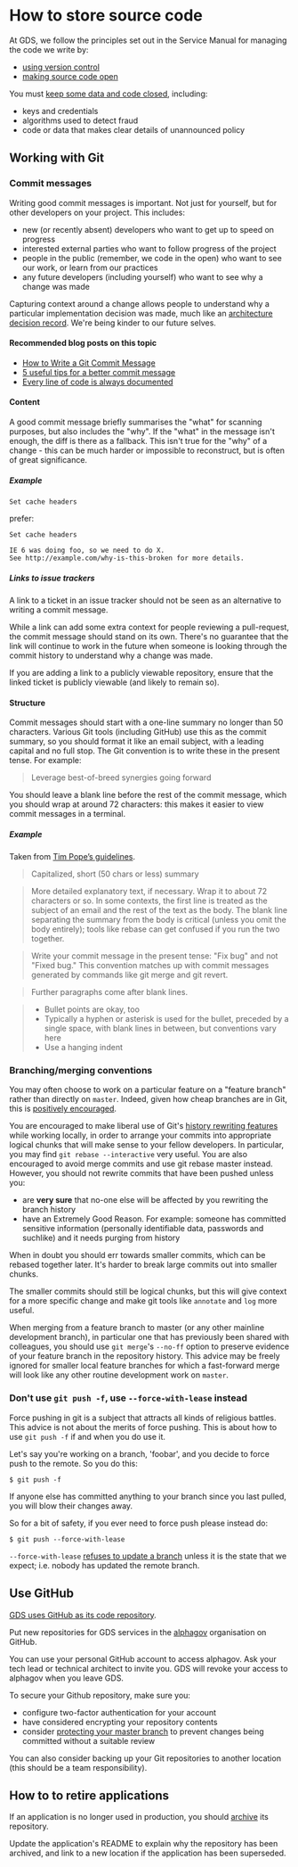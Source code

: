 # How to store source code

At GDS, we follow the principles set out in the Service Manual for managing the code we write by:

- [using version control](https://www.gov.uk/service-manual/technology/maintaining-version-control-in-coding)
- [making source code open](https://www.gov.uk/service-manual/technology/making-source-code-open-and-reusable)

You must [keep some data and code closed](https://www.gov.uk/government/publications/open-source-guidance/when-code-should-be-open-or-closed), including:

- keys and credentials
- algorithms used to detect fraud
- code or data that makes clear details of unannounced policy

## Working with Git

### Commit messages

Writing good commit messages is important. Not just for yourself, but for other
developers on your project. This includes:

* new (or recently absent) developers who want to get up to speed on progress
* interested external parties who want to follow progress of the project
* people in the public (remember, we code in the open) who want to see our work,
  or learn from our practices
* any future developers (including yourself) who want to see why a change was
  made

Capturing context around a change allows people to understand why a particular
implementation decision was made, much like an [architecture decision record](http://thinkrelevance.com/blog/2011/11/15/documenting-architecture-decisions). We're
being kinder to our future selves.

#### Recommended blog posts on this topic

* [How to Write a Git Commit Message](https://chris.beams.io/posts/git-commit/)
* [5 useful tips for a better commit message](http://robots.thoughtbot.com/5-useful-tips-for-a-better-commit-message)
* [Every line of code is always documented](http://mislav.uniqpath.com/2014/02/hidden-documentation/)

#### Content

A good commit message briefly summarises the "what" for scanning purposes, but
also includes the "why". If the "what" in the message isn't enough, the diff is
there as a fallback. This isn't true for the "why" of a change - this can be
much harder or impossible to reconstruct, but is often of great significance.

##### Example

``Set cache headers``

prefer:

```
Set cache headers

IE 6 was doing foo, so we need to do X.
See http://example.com/why-is-this-broken for more details.
```

##### Links to issue trackers

A link to a ticket in an issue tracker should not be seen as an alternative to
writing a commit message.

While a link can add some extra context for people reviewing
a pull-request, the commit message should stand on its own. There's no guarantee that
the link will continue to work in the future when someone is looking through the commit
history to understand why a change was made.

If you are adding a link to a publicly viewable repository, ensure that the linked
ticket is publicly viewable (and likely to remain so).

#### Structure

Commit messages should start with a one-line summary no longer than 50
characters. Various Git tools (including GitHub) use this as the commit
summary, so you should format it like an email subject, with a leading capital
and no full stop. The Git convention is to write these in the present tense.
For example:

> Leverage best-of-breed synergies going forward

You should leave a blank line before the rest of the commit message, which you
should wrap at around 72 characters: this makes it easier to view commit
messages in a terminal.

##### Example

Taken from [Tim Pope’s guidelines](http://tbaggery.com/2008/04/19/a-note-about-git-commit-messages.html).

> Capitalized, short (50 chars or less) summary

> More detailed explanatory text, if necessary.  Wrap it to about 72
characters or so.  In some contexts, the first line is treated as the
subject of an email and the rest of the text as the body.  The blank
line separating the summary from the body is critical (unless you omit
the body entirely); tools like rebase can get confused if you run the
two together.

> Write your commit message in the present tense: "Fix bug" and not "Fixed
bug."  This convention matches up with commit messages generated by
commands like git merge and git revert.

> Further paragraphs come after blank lines.

> - Bullet points are okay, too
> - Typically a hyphen or asterisk is used for the bullet, preceded by a
  single space, with blank lines in between, but conventions vary here
> - Use a hanging indent

### Branching/merging conventions

You may often choose to work on a particular feature on a "feature branch"
rather than directly on `master`. Indeed, given how cheap branches are in Git,
this is [positively encouraged](http://git-scm.com/book/en/Git-Branching-Basic-Branching-and-Merging).

You are encouraged to make liberal use of Git's [history rewriting
features](http://git-scm.com/book/en/Git-Tools-Rewriting-History) while working
locally, in order to arrange your commits into appropriate logical chunks that
will make sense to your fellow developers. In particular, you may find
`git rebase --interactive` very useful. You are also encouraged to avoid merge
commits and use git rebase master instead. However, you should not rewrite commits
that have been pushed unless you:

  * are **very sure** that no-one else will be affected by you rewriting the
    branch history
  * have an Extremely Good Reason. For example: someone has committed
    sensitive information (personally identifiable data, passwords and suchlike)
    and it needs purging from history

When in doubt you should err towards smaller commits, which can be rebased
together later. It's harder to break large commits out into smaller chunks.

The smaller commits should still be logical chunks, but this will give context
for a more specific change and make git tools like `annotate` and `log` more
useful.

When merging from a feature branch to master (or any other mainline development
branch), in particular one that has previously been shared with colleagues, you
should use `git merge`'s `--no-ff` option to preserve evidence of your feature
branch in the repository history. This advice may be freely ignored for smaller
local feature branches for which a fast-forward merge will look like any other
routine development work on `master`.

### Don't use `git push -f`, use `--force-with-lease` instead

Force pushing in git is a subject that attracts all kinds of religious
battles. This advice is not about the merits of force pushing. This is about how
to use `git push -f` if and when you do use it.

Let's say you're working on a branch, 'foobar', and you decide to force push
to the remote. So you do this:

```
$ git push -f
```

If anyone else has committed anything to your branch since you last pulled, you
will blow their changes away.

So for a bit of safety, if you ever need to force push please instead do:

```
$ git push --force-with-lease
```

`--force-with-lease` [refuses to update a
branch](https://developer.atlassian.com/blog/2015/04/force-with-lease/) unless
it is the state that we expect; i.e. nobody has updated the remote branch.

## Use GitHub

[GDS uses GitHub as its code repository](https://gdstechnology.blog.gov.uk/2016/05/31/how-we-use-git-at-the-government-digital-service/).

Put new repositories for GDS services in the [alphagov](https://github.com/alphagov/) organisation on GitHub.

You can use your personal GitHub account to access alphagov. Ask your tech lead or technical architect to invite you. GDS will revoke your access to alphagov when you leave GDS.

To secure your Github repository, make sure you:

- configure two-factor authentication for your account
- have considered encrypting your repository contents
- consider [protecting your master branch](https://help.github.com/articles/about-protected-branches/) to prevent changes being committed without a suitable review

You can also consider backing up your Git repositories to another location (this should be a team responsibility).

## How to to retire applications

If an application is no longer used in production, you should [archive](https://help.github.com/articles/archiving-repositories/) its repository.

Update the application's README to explain why the repository has been archived, and link to a new location if the application has been superseded.
